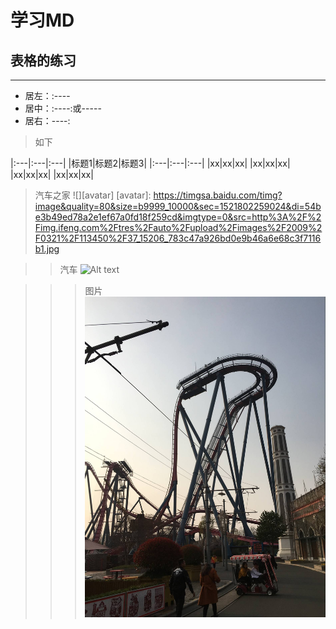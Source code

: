#  学习MD

## 表格的练习
***
+ 居左：:----
+ 居中：:----:或-----
+ 居右：----:

>如下

|:---|:---|:---|
|标题1|标题2|标题3|
|:---|:---|:---|
|xx|xx|xx|
|xx|xx|xx|
|xx|xx|xx|
|xx|xx|xx|

>汽车之家
![][avatar]
[avatar]: https://timgsa.baidu.com/timg?image&quality=80&size=b9999_10000&sec=1521802259024&di=54be3b49ed78a2e1ef67a0fd18f259cd&imgtype=0&src=http%3A%2F%2Fimg.ifeng.com%2Ftres%2Fauto%2Fupload%2Fimages%2F2009%2F0321%2F113450%2F37_15206_783c47a926bd0e9b46a6e68c3f7116b1.jpg

>>汽车
![Alt text](https://timgsa.baidu.com/timg?image&quality=80&size=b9999_10000&sec=1521802414333&di=e3878135e6d072fde95d1bddb389303f&imgtype=0&src=http%3A%2F%2Fpic1.win4000.com%2Fwallpaper%2Fd%2F5603a9b443c43.jpg)

>>>图片
![Alt text](/img/pic.jpg)

